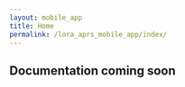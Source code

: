 ```yaml
---
layout: mobile_app
title: Home
permalink: /lora_aprs_mobile_app/index/
---
```


## Documentation coming soon
